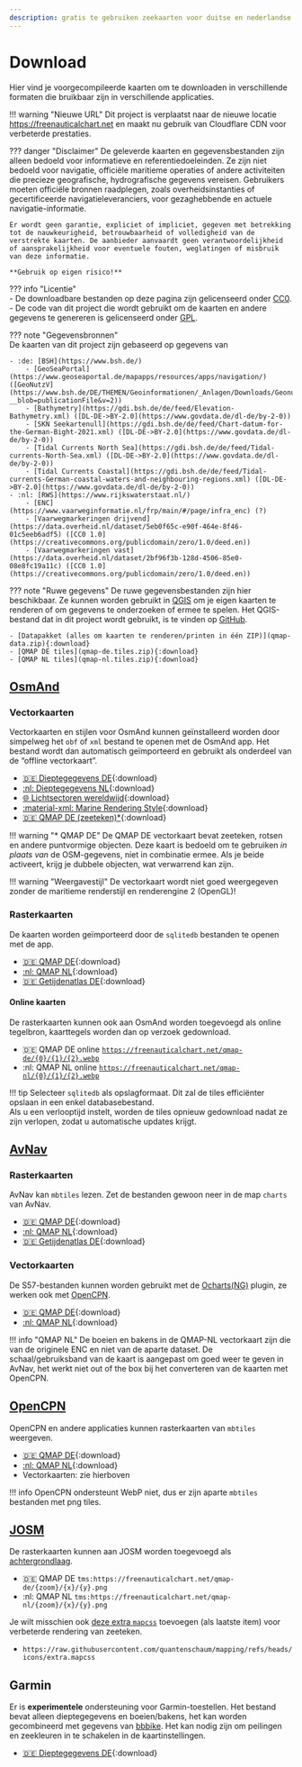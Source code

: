 ```yaml
---
description: gratis te gebruiken zeekaarten voor duitse en nederlandse wateren gebaseerd op open data, achtergrondinformatie, gegevensbronnen en vooraf samengestelde zeekaarten om te downloaden
---
```

# Download

Hier vind je voorgecompileerde kaarten om te downloaden in verschillende formaten die bruikbaar zijn in verschillende applicaties.

!!! warning "Nieuwe URL"
    Dit project is verplaatst naar de nieuwe locatie <https://freenauticalchart.net> en maakt nu gebruik van Cloudflare CDN voor verbeterde prestaties.

??? danger "Disclaimer"
    De geleverde kaarten en gegevensbestanden zijn alleen bedoeld voor informatieve en referentiedoeleinden. Ze zijn niet bedoeld voor navigatie, officiële maritieme operaties of andere activiteiten die precieze geografische, hydrografische gegevens vereisen. Gebruikers moeten officiële bronnen raadplegen, zoals overheidsinstanties of gecertificeerde navigatieleveranciers, voor gezaghebbende en actuele navigatie-informatie.

    Er wordt geen garantie, expliciet of impliciet, gegeven met betrekking tot de nauwkeurigheid, betrouwbaarheid of volledigheid van de verstrekte kaarten. De aanbieder aanvaardt geen verantwoordelijkheid of aansprakelijkheid voor eventuele fouten, weglatingen of misbruik van deze informatie.

    **Gebruik op eigen risico!**

??? info "Licentie"    
    - De downloadbare bestanden op deze pagina zijn gelicenseerd onder [CC0](https://creativecommons.org/publicdomain/zero/1.0/).
    - De code van dit project die wordt gebruikt om de kaarten en andere gegevens te genereren is gelicenseerd onder [GPL](https://www.gnu.org/licenses/gpl-3.0.de.html).

??? note "Gegevensbronnen"    
    De kaarten van dit project zijn gebaseerd op gegevens van
    
    - :de: [BSH](https://www.bsh.de/)
        - [GeoSeaPortal](https://www.geoseaportal.de/mapapps/resources/apps/navigation/) ([GeoNutzV](https://www.bsh.de/DE/THEMEN/Geoinformationen/_Anlagen/Downloads/Geonutzv.pdf?__blob=publicationFile&v=2))
        - [Bathymetry](https://gdi.bsh.de/de/feed/Elevation-Bathymetry.xml) ([DL-DE->BY-2.0](https://www.govdata.de/dl-de/by-2-0))
        - [SKN Seekartenull](https://gdi.bsh.de/de/feed/Chart-datum-for-the-German-Bight-2021.xml) ([DL-DE->BY-2.0](https://www.govdata.de/dl-de/by-2-0))
        - [Tidal Currents North Sea](https://gdi.bsh.de/de/feed/Tidal-currents-North-Sea.xml) ([DL-DE->BY-2.0](https://www.govdata.de/dl-de/by-2-0))
        - [Tidal Currents Coastal](https://gdi.bsh.de/de/feed/Tidal-currents-German-coastal-waters-and-neighbouring-regions.xml) ([DL-DE->BY-2.0](https://www.govdata.de/dl-de/by-2-0))
    - :nl: [RWS](https://www.rijkswaterstaat.nl/)
        - [ENC](https://www.vaarweginformatie.nl/frp/main/#/page/infra_enc) (?)
        - [Vaarwegmarkeringen drijvend](https://data.overheid.nl/dataset/5eb0f65c-e90f-464e-8f46-01c5eeb6adf5) ([CC0 1.0](https://creativecommons.org/publicdomain/zero/1.0/deed.en))
        - [Vaarwegmarkeringen vast](https://data.overheid.nl/dataset/2bf96f3b-128d-4506-85e0-08e8fc19a11c) ([CC0 1.0](https://creativecommons.org/publicdomain/zero/1.0/deed.en))

??? note "Ruwe gegevens"
    De ruwe gegevensbestanden zijn hier beschikbaar. Ze kunnen worden gebruikt in [QGIS](https://qgis.org/) om je eigen kaarten te renderen of om gegevens te onderzoeken of ermee te spelen. Het QGIS-bestand dat in dit project wordt gebruikt, is te vinden op [GitHub](https://github.com/quantenschaum/mapping/tree/master/qgis).
  
    - [Datapakket (alles om kaarten te renderen/printen in één ZIP)](qmap-data.zip){:download}
    - [QMAP DE tiles](qmap-de.tiles.zip){:download}
    - [QMAP NL tiles](qmap-nl.tiles.zip){:download}
    
    
## [OsmAnd](https://osmand.net/)

### Vectorkaarten

Vectorkaarten en stijlen voor OsmAnd kunnen geïnstalleerd worden door simpelweg het `obf` of `xml` bestand te openen met de OsmAnd app. Het bestand wordt dan automatisch geïmporteerd en gebruikt als onderdeel van de “offline vectorkaart”.

- [:de: Dieptegegevens DE](depth-de.obf){:download}
- [:nl: Dieptegegevens NL](depth-nl.obf){:download}
- [:globe_with_meridians: Lichtsectoren wereldwijd](lightsectors.obf){:download}
- [:material-xml: Marine Rendering Style](marine.render.xml){:download}
- [:de: QMAP DE (zeeteken)*](qmap-de.obf){:download}

!!! warning "* QMAP DE"
    De QMAP DE vectorkaart bevat zeeteken, rotsen en andere puntvormige objecten. Deze kaart is bedoeld om te gebruiken *in plaats van* de OSM-gegevens, niet in combinatie ermee. Als je beide activeert, krijg je dubbele objecten, wat verwarrend kan zijn.

!!! warning "Weergavestijl"
    De vectorkaart wordt niet goed weergegeven zonder de maritieme renderstijl en renderengine 2 (OpenGL)!

### Rasterkaarten

De kaarten worden geïmporteerd door de `sqlitedb` bestanden te openen met de app.

- [:de: QMAP DE](qmap-de.sqlitedb){:download}
- [:nl: QMAP NL](qmap-nl.sqlitedb){:download}
- [:de: Getijdenatlas DE](tides.sqlitedb.zip){:download}

#### Online kaarten

De rasterkaarten kunnen ook aan OsmAnd worden toegevoegd als online tegelbron, kaarttegels worden dan op verzoek gedownload.
 
- :de: QMAP DE online [`https://freenauticalchart.net/qmap-de/{0}/{1}/{2}.webp`](http://osmand.net/add-tile-source?name=QMAP-DE&min_zoom=8&max_zoom=16&url_template=https://freenauticalchart.net/qmap-de/%7B0%7D/%7B1%7D/%7B2%7D.webp)
- :nl: QMAP NL online [`https://freenauticalchart.net/qmap-nl/{0}/{1}/{2}.webp`](http://osmand.net/add-tile-source?name=QMAP-NL&min_zoom=8&max_zoom=16&url_template=https://freenauticalchart.net/qmap-nl/%7B0%7D/%7B1%7D/%7B2%7D.webp)

!!! tip
    Selecteer `sqlitedb` als opslagformaat. Dit zal de tiles efficiënter opslaan in een enkel databasebestand.  
    Als u een verlooptijd instelt, worden de tiles opnieuw gedownload nadat ze zijn verlopen, zodat u automatische updates krijgt.

## [AvNav](https://www.wellenvogel.net/software/avnav/docs/beschreibung.html?lang=en)

### Rasterkaarten

AvNav kan `mbtiles` lezen. Zet de bestanden gewoon neer in de map `charts` van AvNav.

- [:de: QMAP DE](qmap-de.mbtiles){:download}
- [:nl: QMAP NL](qmap-nl.mbtiles){:download}
- [:de: Getijdenatlas DE](tides.mbtiles.zip){:download}

### Vectorkaarten

De S57-bestanden kunnen worden gebruikt met de [Ocharts(NG)](https://www.wellenvogel.net/software/avnav/docs/hints/ochartsng.html) plugin, ze werken ook met [OpenCPN](https://opencpn.org/).

- [:de: QMAP DE](qmap-de.zip){:download}
- [:nl: QMAP NL](qmap-nl.zip){:download}

!!! info "QMAP NL"
    De boeien en bakens in de QMAP-NL vectorkaart zijn die van de originele ENC en niet van de aparte dataset. De schaal/gebruiksband van de kaart is aangepast om goed weer te geven in AvNav, het werkt niet out of the box bij het converteren van de kaarten met OpenCPN.

## [OpenCPN](https://opencpn.org/)

OpenCPN en andere applicaties kunnen rasterkaarten van `mbtiles` weergeven.

- [:de: QMAP DE](qmap-de.png.mbtiles){:download}
- [:nl: QMAP NL](qmap-nl.png.mbtiles){:download}
- Vectorkaarten: zie hierboven

!!! info
    OpenCPN ondersteunt WebP niet, dus er zijn aparte `mbtiles` bestanden met png tiles.

## [JOSM](https://josm.openstreetmap.de/)

De rasterkaarten kunnen aan JOSM worden toegevoegd als [achtergrondlaag](https://josm.openstreetmap.de/wiki/Help/Preferences/Imagery).

- :de: QMAP DE `tms:https://freenauticalchart.net/qmap-de/{zoom}/{x}/{y}.png`
- :nl: QMAP NL `tms:https://freenauticalchart.net/qmap-nl/{zoom}/{x}/{y}.png`

Je wilt misschien ook [deze extra `mapcss`](https://josm.openstreetmap.de/wiki/Help/Preferences/MapPaintPreference) toevoegen (als laatste item) voor verbeterde rendering van zeeteken.

- `https://raw.githubusercontent.com/quantenschaum/mapping/refs/heads/icons/extra.mapcss`

## Garmin

Er is **experimentele** ondersteuning voor Garmin-toestellen. Het bestand bevat alleen dieptegegevens en boeien/bakens, het kan worden gecombineerd met gegevens van [bbbike](https://extract.bbbike.org/?format=garmin-oseam.zip). Het kan nodig zijn om peilingen en zeekleuren in te schakelen in de kaartinstellingen.

- [:de: Dieptegegevens DE](gmapsupp.img){:download}
